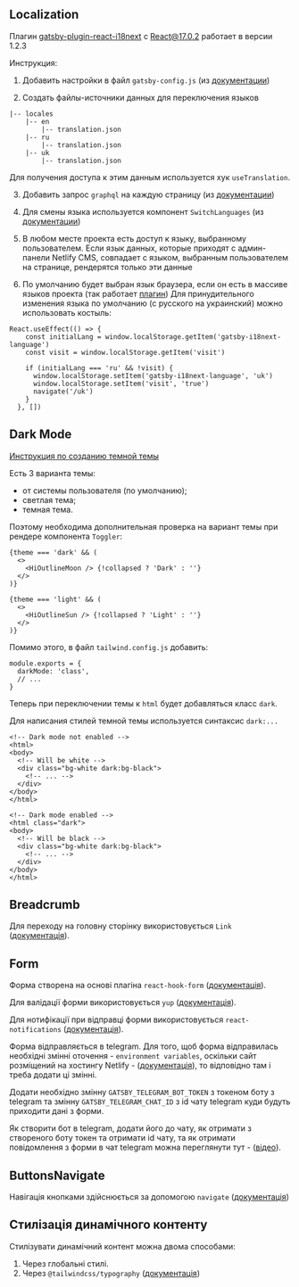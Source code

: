 ## Localization

Плагин
[gatsby-plugin-react-i18next](https://www.gatsbyjs.com/plugins/gatsby-plugin-react-i18next/?=i18next)
с React@17.0.2 работает в версии 1.2.3

Инструкция:

1. Добавить настройки в файл `gatsby-config.js` (из
   [документации](https://www.gatsbyjs.com/plugins/gatsby-plugin-react-i18next/?=i18next))

2. Создать файлы-источники данных для переключения языков

```
|-- locales
    |-- en
        |-- translation.json
    |-- ru
        |-- translation.json
    |-- uk
        |-- translation.json
```

Для получения доступа к этим данным используется хук `useTranslation`.

3. Добавить запрос `graphql` на каждую страницу (из
   [документации](https://www.gatsbyjs.com/plugins/gatsby-plugin-react-i18next/?=i18next))

4. Для смены языка используется компонент `SwitchLanguages` (из
   [документации](https://www.gatsbyjs.com/plugins/gatsby-plugin-react-i18next/?=i18next))

5. В любом месте проекта есть доступ к языку, выбранному пользователем. Если
   язык данных, которые приходят с админ-панели Netlify CMS, совпадает с языком,
   выбранным пользователем на странице, рендерятся только эти данные

6. По умолчанию будет выбран язык браузера, если он есть в массиве языков
   проекта (так работает
   [плагин](https://www.gatsbyjs.com/plugins/gatsby-plugin-react-i18next/?=i18next))
   Для принудительного изменения языка по умолчанию (с русского на украинский)
   можно использовать костыль:

```
React.useEffect(() => {
    const initialLang = window.localStorage.getItem('gatsby-i18next-language')
    const visit = window.localStorage.getItem('visit')

    if (initialLang === 'ru' && !visit) {
      window.localStorage.setItem('gatsby-i18next-language', 'uk')
      window.localStorage.setItem('visit', 'true')
      navigate('/uk')
    }
  }, [])
```

## Dark Mode

[Инструкция по созданию темной темы](https://javascript.plainenglish.io/how-to-add-dark-mode-in-a-gatsby-website-23df7289b220)

Есть 3 варианта темы:

- от системы пользователя (по умолчанию);
- светлая тема;
- темная тема.

Поэтому необходима дополнительная проверка на вариант темы при рендере
компонента `Toggler`:

```
{theme === 'dark' && (
  <>
    <HiOutlineMoon /> {!collapsed ? 'Dark' : ''}
  </>
)}

{theme === 'light' && (
  <>
    <HiOutlineSun /> {!collapsed ? 'Light' : ''}
  </>
)}
```

Помимо этого, в файл `tailwind.config.js` добавить:

```
module.exports = {
  darkMode: 'class',
  // ...
}
```

Теперь при переключении темы к `html` будет добавляться класс `dark`.

Для написания стилей темной темы используется синтаксис `dark:...`

```
<!-- Dark mode not enabled -->
<html>
<body>
  <!-- Will be white -->
  <div class="bg-white dark:bg-black">
    <!-- ... -->
  </div>
</body>
</html>

<!-- Dark mode enabled -->
<html class="dark">
<body>
  <!-- Will be black -->
  <div class="bg-white dark:bg-black">
    <!-- ... -->
  </div>
</body>
</html>
```

## Breadcrumb

Для переходу на головну сторінку використовується `Link`
([документація](https://www.gatsbyjs.com/docs/reference/built-in-components/gatsby-link/)).

## Form

Форма створена на основі плагіна `react-hook-form`
([документація](https://react-hook-form.com/)).

Для валідації форми використовується `yup`
([документація](https://www.npmjs.com/package/yup)).

Для нотифікації при відправці форми використовується `react-notifications`
([документація](https://www.npmjs.com/package/react-notifications)).

Форма відправляється в telegram. Для того, щоб форма відправилась необхідні
змінні оточення - `environment variables`, оскільки сайт розміщений на хостингу
Netlify -
([документація](https://docs.netlify.com/environment-variables/overview/#site-environment-variables)),
то відповідно там і треба додати ці змінні.

Додати необхідно змінну `GATSBY_TELEGRAM_BOT_TOKEN` з токеном боту з telegram та
змінну `GATSBY_TELEGRAM_CHAT_ID` з id чату telegram куди будуть приходити дані з
форми.

Як створити бот в telegram, додати його до чату, як отримати з створеного боту
токен та отримати id чату, та як отримати повідомлення з форми в чат telegram
можна переглянути тут -
([відео](https://www.youtube.com/watch?v=RviYQrNdDok&ab_channel=AVISTV)).

## ButtonsNavigate

Навігація кнопками здійснюється за допомогою `navigate`
([документація](https://www.gatsbyjs.com/docs/reference/built-in-components/gatsby-link/#how-to-use-the-navigate-helper-function))

## Стилізація динамічного контенту

Стилізувати динамічний контент можна двома способами:

1. Через глобальні стилі.
2. Через `@tailwindcss/typography`
   ([документація](https://tailwindcss.com/docs/typography-plugin))
